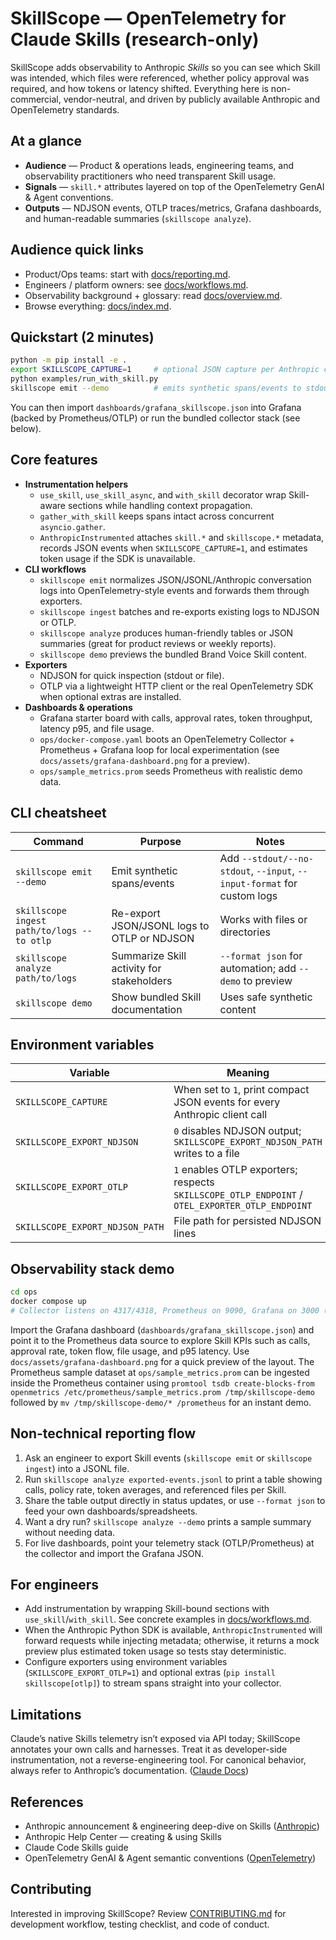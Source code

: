 SkillScope — OpenTelemetry for Claude Skills (research-only)
============================================================

SkillScope adds observability to Anthropic *Skills* so you can see which Skill was intended, which files were referenced, whether policy approval was required, and how tokens or latency shifted. Everything here is non-commercial, vendor-neutral, and driven by publicly available Anthropic and OpenTelemetry standards.

At a glance
-----------
- **Audience** — Product & operations leads, engineering teams, and observability practitioners who need transparent Skill usage.
- **Signals** — `skill.*` attributes layered on top of the OpenTelemetry GenAI & Agent conventions.
- **Outputs** — NDJSON events, OTLP traces/metrics, Grafana dashboards, and human-readable summaries (`skillscope analyze`).

Audience quick links
--------------------
- Product/Ops teams: start with [docs/reporting.md](docs/reporting.md).
- Engineers / platform owners: see [docs/workflows.md](docs/workflows.md).
- Observability background + glossary: read [docs/overview.md](docs/overview.md).
- Browse everything: [docs/index.md](docs/index.md).

Quickstart (2 minutes)
----------------------

```bash
python -m pip install -e .
export SKILLSCOPE_CAPTURE=1     # optional JSON capture per Anthropic call
python examples/run_with_skill.py
skillscope emit --demo          # emits synthetic spans/events to stdout
```

You can then import `dashboards/grafana_skillscope.json` into Grafana (backed by Prometheus/OTLP) or run the bundled collector stack (see below).

Core features
-------------

- **Instrumentation helpers**
  - `use_skill`, `use_skill_async`, and `with_skill` decorator wrap Skill-aware sections while handling context propagation.
  - `gather_with_skill` keeps spans intact across concurrent `asyncio.gather`.
  - `AnthropicInstrumented` attaches `skill.*` and `skillscope.*` metadata, records JSON events when `SKILLSCOPE_CAPTURE=1`, and estimates token usage if the SDK is unavailable.
- **CLI workflows**
  - `skillscope emit` normalizes JSON/JSONL/Anthropic conversation logs into OpenTelemetry-style events and forwards them through exporters.
  - `skillscope ingest` batches and re-exports existing logs to NDJSON or OTLP.
  - `skillscope analyze` produces human-friendly tables or JSON summaries (great for product reviews or weekly reports).
  - `skillscope demo` previews the bundled Brand Voice Skill content.
- **Exporters**
  - NDJSON for quick inspection (stdout or file).
  - OTLP via a lightweight HTTP client or the real OpenTelemetry SDK when optional extras are installed.
- **Dashboards & operations**
  - Grafana starter board with calls, approval rates, token throughput, latency p95, and file usage.
  - `ops/docker-compose.yaml` boots an OpenTelemetry Collector + Prometheus + Grafana loop for local experimentation (see `docs/assets/grafana-dashboard.png` for a preview).
  - `ops/sample_metrics.prom` seeds Prometheus with realistic demo data.

CLI cheatsheet
--------------

| Command | Purpose | Notes |
| --- | --- | --- |
| `skillscope emit --demo` | Emit synthetic spans/events | Add `--stdout/--no-stdout`, `--input`, `--input-format` for custom logs |
| `skillscope ingest path/to/logs --to otlp` | Re-export JSON/JSONL logs to OTLP or NDJSON | Works with files or directories |
| `skillscope analyze path/to/logs` | Summarize Skill activity for stakeholders | `--format json` for automation; add `--demo` to preview |
| `skillscope demo` | Show bundled Skill documentation | Uses safe synthetic content |

Environment variables
---------------------

| Variable | Meaning |
| --- | --- |
| `SKILLSCOPE_CAPTURE` | When set to `1`, print compact JSON events for every Anthropic client call |
| `SKILLSCOPE_EXPORT_NDJSON` | `0` disables NDJSON output; `SKILLSCOPE_EXPORT_NDJSON_PATH` writes to a file |
| `SKILLSCOPE_EXPORT_OTLP` | `1` enables OTLP exporters; respects `SKILLSCOPE_OTLP_ENDPOINT` / `OTEL_EXPORTER_OTLP_ENDPOINT` |
| `SKILLSCOPE_EXPORT_NDJSON_PATH` | File path for persisted NDJSON lines |

Observability stack demo
------------------------

```bash
cd ops
docker compose up
# Collector listens on 4317/4318, Prometheus on 9090, Grafana on 3000 (password: skillscope)
```

Import the Grafana dashboard (`dashboards/grafana_skillscope.json`) and point it to the Prometheus data source to explore Skill KPIs such as calls, approval rate, token flow, file usage, and p95 latency. Use `docs/assets/grafana-dashboard.png` for a quick preview of the layout. The Prometheus sample dataset at `ops/sample_metrics.prom` can be ingested inside the Prometheus container using `promtool tsdb create-blocks-from openmetrics /etc/prometheus/sample_metrics.prom /tmp/skillscope-demo` followed by `mv /tmp/skillscope-demo/* /prometheus` for an instant demo.

Non-technical reporting flow
----------------------------

1. Ask an engineer to export Skill events (`skillscope emit` or `skillscope ingest`) into a JSONL file.
2. Run `skillscope analyze exported-events.jsonl` to print a table showing calls, policy rate, token averages, and referenced files per Skill.
3. Share the table output directly in status updates, or use `--format json` to feed your own dashboards/spreadsheets.
4. Want a dry run? `skillscope analyze --demo` prints a sample summary without needing data.
5. For live dashboards, point your telemetry stack (OTLP/Prometheus) at the collector and import the Grafana JSON.

For engineers
-------------

- Add instrumentation by wrapping Skill-bound sections with `use_skill`/`with_skill`. See concrete examples in [docs/workflows.md](docs/workflows.md).
- When the Anthropic Python SDK is available, `AnthropicInstrumented` will forward requests while injecting metadata; otherwise, it returns a mock preview plus estimated token usage so tests stay deterministic.
- Configure exporters using environment variables (`SKILLSCOPE_EXPORT_OTLP=1`) and optional extras (`pip install skillscope[otlp]`) to stream spans straight into your collector.

Limitations
-----------

Claude’s native Skills telemetry isn’t exposed via API today; SkillScope annotates your own calls and harnesses. Treat it as developer-side instrumentation, not a reverse-engineering tool. For canonical behavior, always refer to Anthropic’s documentation. ([Claude Docs][3])

References
----------

- Anthropic announcement & engineering deep-dive on Skills ([Anthropic][1])
- Anthropic Help Center — creating & using Skills
- Claude Code Skills guide
- OpenTelemetry GenAI & Agent semantic conventions ([OpenTelemetry][2])

Contributing
------------

Interested in improving SkillScope? Review [CONTRIBUTING.md](CONTRIBUTING.md) for development workflow, testing checklist, and code of conduct.

[1]: https://www.anthropic.com/news/claude-team-skills
[2]: https://opentelemetry.io/docs/specs/semconv/gen-ai/
[3]: https://docs.anthropic.com/
